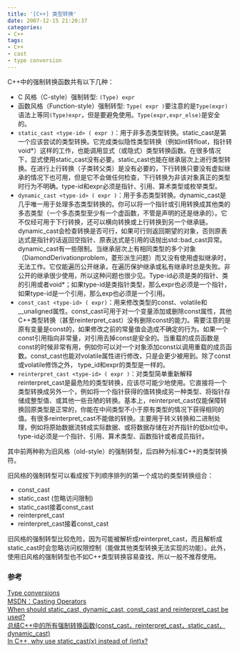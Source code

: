 ```yaml
---
title: '[C++] 类型转换'
date: 2007-12-15 21:20:37
categories: 
- C++
tags: 
- C++
- cast
- type conversion
---
```

C++中的强制转换函数共有以下几种：
- C 风格（C-style）强制转型: `(Type) expr`
- 函数风格（Function-style）强制转型: `Type( expr )`要注意的是`Type(expr)`语法上等同`(Type)expr`，但是要避免使用。`Type(expr,expr_else)`是安全的。
- `static_cast <type-id> ( expr )`：用于非多态类型转换。static_cast是第一个应该尝试的类型转换。它完成类似隐性类型转换（例如int转float，指针转void*）这样的工作，也能调用显式（或隐式）类型转换函数。在很多情况下，显式使用static_cast没有必要。static_cast也能在继承层次上进行类型转换。在进行上行转换（子类转父类）是没有必要的，下行转换只要没有虚拟继承的情况下也可用，但是它不会做任何检查，下行转换为非该对象真正的类型时行为不明确。type-id和expr必须是指针、引用、算术类型或枚举类型。
- `dynamic_cast <type-id> ( expr )`：用于多态类型转换。dynamic_cast是几乎唯一用于处理多态类型转换的。你可以将一个指针或引用转换成其他类的多态类型（一个多态类型至少有一个虚函数，不管是声明的还是继承的）。它不仅经可用于下行转换，还可以横向转换或上行转换到另一个继承链。dynamic_cast会检查转换是否可行，如果可行则返回期望的对象，否则原表达式是指针的话返回空指针、原表达式是引用的话抛出std::bad_cast异常。dynamic_cast有一些限制。当继承层次上有相同类型的多个对象（DiamondDerivationproblem，菱形派生问题）而又没有使用虚拟继承时，无法工作。它仅能遍历公开继承，在遍历保护继承或私有继承时总是失败。非公开的继承很少使用，所以这种问题也很少见。Type-id必须是类的指针、类的引用或者void*；如果type-id是类指针类型，那么expr也必须是一个指针，如果type-id是一个引用，那么exp也必须是一个引用。
- `const_cast <type-id> ( expr)`：用来修改类型的const、volatile和__unaligned属性。const_cast可用于对一个变量添加或删除const属性，其他C++类型转换（甚至reinterpret_cast）没有删除const的能力。需要注意的是原有变量是const的，如果修改之前的常量值会造成不确定的行为。如果一个const引用指向非常量，对引用去掉const是安全的。当重载的成员函数是const的时候非常有用，例如你可以对一个对象添加const以调用重载的成员函数。const_cast也能对volatile属性进行修改，只是会更少被用到。除了const 或volatile修饰之外， type_id和expr的类型是一样的。
- `reinterpret_cast <type-id> ( expr )`：对类型简单重新解释reinterpret_cast是最危险的类型转换，应该尽可能少地使用。它直接将一个类型转换成另外一个，例如将一个指针获得的值转换成另一种类型、将指针存储成整型值、或其他一些丑陋的转换。基本上，reinterpret_cast仅能保障转换回原类型是正常的，你能在中间类型不小于原有类型的情况下获得相同的值。有很多reinterpret_cast不能做的转换。主要用于转义转换和二进制处理，例如将原始数据流转成实际数据、或将数据存储在对齐指针的低bit位中。type-id必须是一个指针、引用、算术类型、函数指针或者成员指针。

其中前两种称为旧风格（old-style）的强制转型，后四种为标准C++的类型转换符。

旧风格的强制转型可以看成按下列顺序排列的第一个成功的类型转换组合：
- const_cast
- static_cast (忽略访问限制)
- static_cast接着const_cast
- reinterpret_cast
- reinterpret_cast接着const_cast

旧风格的强制转型比较危险，因为可能被解析成reinterpret_cast，而且解析成static_cast时会忽略访问权限控制（能做其他类型转换无法实现的功能）。此外，使用旧风格的强制转型也不如C++类型转换容易查找，所以一般不推荐使用。

### 参考

[Type conversions](http://www.cplusplus.com/doc/tutorial/typecasting/)  
[MSDN：Casting Operators](https://msdn.microsoft.com/en-us/library/5f6c9f8h.aspx)  
[When should static_cast, dynamic_cast, const_cast and reinterpret_cast be used?](http://stackoverflow.com/questions/332030/when-should-static-cast-dynamic-cast-const-cast-and-reinterpret-cast-be-used)  
[总结C++中的所有强制转换函数(const_cast，reinterpret_cast，static_cast，dynamic_cast)](http://bbs.csdn.net/topics/210039564)  
[In C++, why use static_cast(x) instead of (int)x?](http://stackoverflow.com/questions/103512/in-c-why-use-static-castintx-instead-of-intx)  